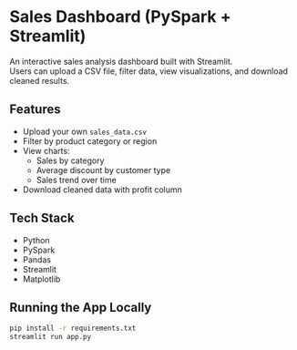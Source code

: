 # Sales Dashboard (PySpark + Streamlit)

An interactive sales analysis dashboard built with Streamlit.  
Users can upload a CSV file, filter data, view visualizations, and download cleaned results.

## Features
- Upload your own `sales_data.csv`
- Filter by product category or region
- View charts:
  - Sales by category
  - Average discount by customer type
  - Sales trend over time
- Download cleaned data with profit column

## Tech Stack
- Python
- PySpark
- Pandas
- Streamlit
- Matplotlib

## Running the App Locally

```bash
pip install -r requirements.txt
streamlit run app.py
